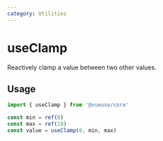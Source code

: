 ```yaml
---
category: Utilities
---
```


# useClamp

Reactively clamp a value between two other values.

## Usage

```ts
import { useClamp } from '@vueuse/core'

const min = ref(0)
const max = ref(10)
const value = useClamp(0, min, max)
```
